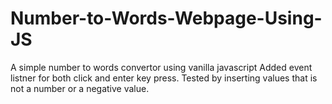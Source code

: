 # Number-to-Words-Webpage-Using-JS
A simple number to words convertor using vanilla javascript
Added event listner for both click and enter key press.
Tested by inserting values that is not a number or a negative value.
